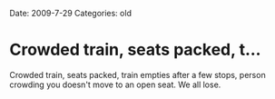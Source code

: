 Date: 2009-7-29
Categories: old

# Crowded train, seats packed, t...

Crowded train, seats packed, train empties after a few stops, person crowding you doesn't move to an open seat. We all lose.
